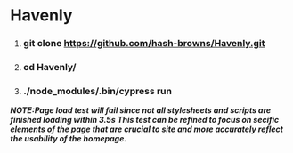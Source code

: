 # Havenly
1. ### git clone https://github.com/hash-browns/Havenly.git
2. ### cd Havenly/
3. ### ./node_modules/.bin/cypress run

***NOTE:Page load test will fail since not all stylesheets and scripts are finished loading within 3.5s  This test can be refined to focus on secific elements of the page that are crucial to site and more accurately reflect the usability of the homepage.*** 
